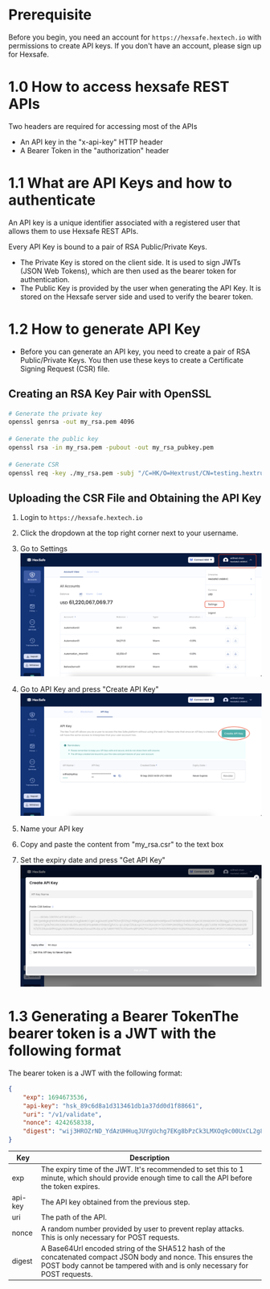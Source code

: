# Prerequisite

Before you begin, you need an account for `https://hexsafe.hextech.io` with permissions to create API keys. 
If you don't have an account, please sign up for Hexsafe.


# 1.0 How to access hexsafe REST APIs
Two headers are required for accessing most of the APIs
- An API key in the "x-api-key" HTTP header
- A Bearer Token in the "authorization" header


# 1.1 What are API Keys and how to authenticate
An API key is a unique identifier associated with a registered user that allows them to use Hexsafe REST APIs.


Every API Key is bound to a pair of RSA Public/Private Keys.
- The Private Key is stored on the client side. It is used to sign JWTs (JSON Web Tokens), which are then used as the bearer token for authentication.
- The Public Key is provided by the user when generating the API Key. It is stored on the Hexsafe server side and used to verify the bearer token.



# 1.2 How to generate API Key
- Before you can generate an API key, you need to create a pair of RSA Public/Private Keys. You then use these keys to create a Certificate Signing Request (CSR) file.

## Creating an RSA Key Pair with OpenSSL
```bash
# Generate the private key
openssl genrsa -out my_rsa.pem 4096

# Generate the public key
openssl rsa -in my_rsa.pem -pubout -out my_rsa_pubkey.pem

# Generate CSR
openssl req -key ./my_rsa.pem -subj "/C=HK/O=Hextrust/CN=testing.hextrust.com/emailAddress=testingapiclient@hextrust.com" -new -out my_rsa.csr
```

## Uploading the CSR File and Obtaining the API Key
1. Login to `https://hexsafe.hextech.io`
2. Click the dropdown at the top right corner next to your username.
3. Go to Settings
![Settings](../.gitbook/assets/gen-api-key-1.png)


4. Go to API Key and press "Create API Key"
 ![Create API Key](../.gitbook/assets/gen-api-key-2.png)


5. Name your API key
6. Copy and paste the content from "my_rsa.csr" to the text box
7. Set the expiry date and press "Get API Key"
![Get API Key](../.gitbook/assets/gen-api-key-3.png)




# 1.3 Generating a Bearer TokenThe bearer token is a JWT with the following format

The bearer token is a JWT with the following format:
```json
{
  	"exp": 1694673536,
  	"api-key": "hsk_89c6d8a1d313461db1a37dd0d1f88661",
  	"uri": "/v1/validate",
  	"nonce": 4242658338,
  	"digest": "wij3HROZrND_YdAzUHHuqJUYgUchg7EKg8bPzCk3LMXOq9c00UxCL2g82A6TcPxoo2w_eWDDJUf-dD18vvOKLg=="
}
```


| Key | Description |
| --- | ----------- |
| exp | The expiry time of the JWT. It's recommended to set this to 1 minute, which should provide enough time to call the API before the token expires. |
| api-key | The API key obtained from the previous step. |
| uri | The path of the API. |
| nonce | A random number provided by user to prevent replay attacks. This is only necessary for POST requests. |
| digest | A Base64Url encoded string of the SHA512 hash of the concatenated compact JSON body and nonce. This ensures the POST body cannot be tampered with and is only necessary for POST requests. |

